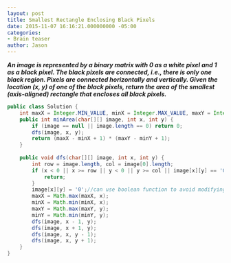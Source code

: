 ```yaml
---
layout: post
title: Smallest Rectangle Enclosing Black Pixels
date: 2015-11-07 16:16:21.000000000 -05:00
categories:
- Brain teaser
author: Jason
---
```

<p><strong><em>An image is represented by a binary matrix with 0 as a white pixel and 1 as a black pixel. The black pixels are connected, i.e., there is only one black region. Pixels are connected horizontally and vertically. Given the location (x, y) of one of the black pixels, return the area of the smallest (axis-aligned) rectangle that encloses all black pixels.</em></strong></p>


``` java
public class Solution {
    int maxX = Integer.MIN_VALUE, minX = Integer.MAX_VALUE, maxY = Integer.MIN_VALUE, minY = Integer.MAX_VALUE;//find the largest and smallest x, y coordinates for black pixel
    public int minArea(char[][] image, int x, int y) {
        if (image == null || image.length == 0) return 0;
        dfs(image, x, y);
        return (maxX - minX + 1) * (maxY - minY + 1);
    }
    
    public void dfs(char[][] image, int x, int y) {
        int row = image.length, col = image[0].length;
        if (x < 0 || x >= row || y < 0 || y >= col || image[x][y] == '0') {
            return;
        }
        image[x][y] = '0';//can use boolean function to avoid modifying original matrix
        maxX = Math.max(maxX, x);
        minX = Math.min(minX, x);
        maxY = Math.max(maxY, y);
        minY = Math.min(minY, y);
        dfs(image, x - 1, y);
        dfs(image, x + 1, y);
        dfs(image, x, y - 1);
        dfs(image, x, y + 1);
    }
}
```
